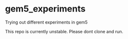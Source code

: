 # gem5_experiments
Trying out different experiments in gem5

This repo is currently unstable. Please dont clone and run. 
